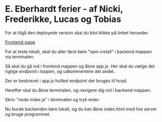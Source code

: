 # E. Eberhardt ferier - af Nicki, Frederikke, Lucas og Tobias

For at tilgå den deployede version skal du blot klikke på linket herunder.

[Frontend-page](https://tora0001.github.io/semesterprojekt-eeberhardt/frontend/)

For at teste lokalt, skal du aller først køre "npm install" i backend mappen via terminalen.

Så skal du gå ind i frontend mappen og åbne app.js. Her skal du vælge det rigtige endpoint i toppen, og udkommentere det andet.

Der er beskrevet i app.js hvilket endpoint der bruges til hvad.

Herefter skal du åbne terminalen, og navigere dig ind i backend mappen.

Skriv "node index.js" i terminalen og tryk enter.

Nu burde backenden køre lokalt, og du kan åbne index.html med live server og bruge programmet.
